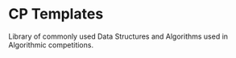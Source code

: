 # CP Templates
Library of commonly used Data Structures and Algorithms used in Algorithmic competitions.
